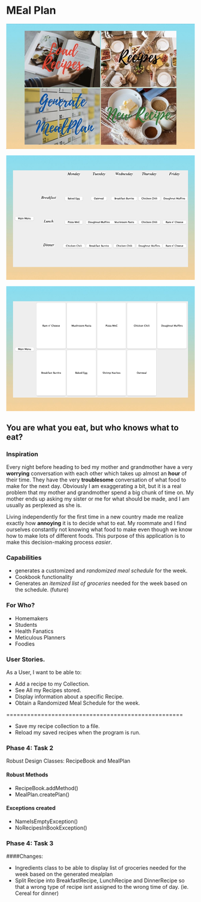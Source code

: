 # MEal Plan

![img.png](img.png)

![img_2.png](img_2.png)

![img_1.png](img_1.png)

## You are what you eat, but who knows what to eat?

### Inspiration

Every night before heading to bed my mother and 
grandmother have a very **worrying** conversation with 
each other which takes up almost an **hour** of their time. 
They have the very **troublesome** conversation of what 
food to make for the next day. Obviously I am 
exaggerating a bit, but it is a real problem that my mother 
and grandmother spend a big chunk of time on. 
My mother ends up asking 
my sister or me for what should be made, and I am 
usually as perplexed as she is. 

Living independently 
for the first time in a new country made me realize 
exactly how **annoying** it is to decide what to eat. 
My roommate and I find ourselves constantly not 
knowing what food to make even though we know how 
to make lots of different foods. This purpose of this 
application is to make this decision-making process 
*easier*.

### Capabilities
- generates a customized and *randomized
meal schedule* for the week. 
- Cookbook functionality
- Generates an *itemized list of groceries* needed for
the week based on the schedule. (future)


### For Who?
- Homemakers
- Students
- Health Fanatics
- Meticulous Planners
- Foodies

### User Stories.
 
As a User, I want to be able to:
- Add a recipe to my Collection.
- See All my Recipes stored.
- Display information about a specific Recipe.
- Obtain a Randomized Meal Schedule for the week.

===================================================
- Save my recipe collection to a file.
- Reload my saved recipes when the program is run.

### Phase 4: Task 2
Robust Design Classes: RecipeBook and MealPlan

#### Robust Methods
- RecipeBook.addMethod()
- MealPlan.createPlan()
#### Exceptions created
- NameIsEmptyException()
- NoRecipesInBookException()

### Phase 4: Task 3
####Changes:
- Ingredients class to be able to display list of groceries needed for the week based on the generated mealplan
- Split Recipe into BreakfastRecipe, LunchRecipe and DinnerRecipe so that a wrong type of recipe isnt assigned to the wrong time of day. (ie. Cereal for dinner)






